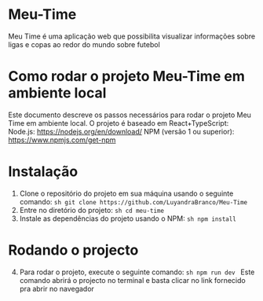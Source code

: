 # Meu-Time
   Meu Time é uma aplicação web que possibilita visualizar informações sobre ligas e copas ao redor do mundo sobre futebol
# Como rodar o projeto Meu-Time em ambiente local
   Este documento descreve os passos necessários para rodar o projeto Meu Time em ambiente local. O projeto é baseado em React+TypeScript:
         Node.js: https://nodejs.org/en/download/
         NPM (versão 1 ou superior): https://www.npmjs.com/get-npm
# Instalação
   1. Clone o repositório do projeto em sua máquina usando o seguinte comando:
        ```sh git clone https://github.com/LuyandraBranco/Meu-Time ```
   2. Entre no diretório do projeto:
        ```sh cd meu-time ```
   3. Instale as dependências do projeto usando o NPM:
       ```sh npm install ```  
# Rodando o projecto
   4. Para rodar o projeto, execute o seguinte comando:
       ```sh npm run dev ```
      Este comando abrirá o projecto no terminal e basta clicar no link fornecido pra abrir no navegador

